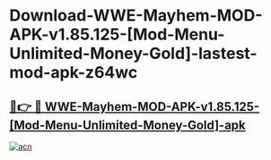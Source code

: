 # Download-WWE-Mayhem-MOD-APK-v1.85.125-[Mod-Menu-Unlimited-Money-Gold]-lastest-mod-apk-z64wc

<h2><a href="https://apkcomod.com?title=WWE-Mayhem-MOD-APK-v1.85.125-[Mod-Menu-Unlimited-Money-Gold]">🔗👉 🔴 WWE-Mayhem-MOD-APK-v1.85.125-[Mod-Menu-Unlimited-Money-Gold]-apk </a></h2>

[![acn](https://github.com/user-attachments/assets/0f9c940e-d8b0-45ae-aac7-cd30a18b3e1c)](https://apkcomod.com?title=WWE-Mayhem-MOD-APK-v1.85.125-[Mod-Menu-Unlimited-Money-Gold])
